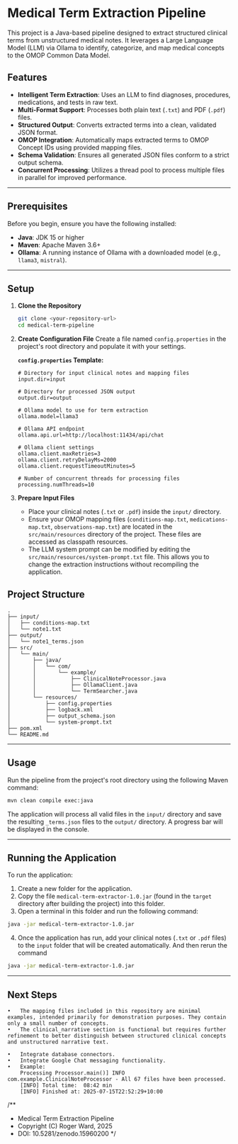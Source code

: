 # Medical Term Extraction Pipeline

This project is a Java-based pipeline designed to extract structured clinical terms from unstructured medical notes. It leverages a Large Language Model (LLM) via Ollama to identify, categorize, and map medical concepts to the OMOP Common Data Model.

## Features

- **Intelligent Term Extraction**: Uses an LLM to find diagnoses, procedures, medications, and tests in raw text.
- **Multi-Format Support**: Processes both plain text (`.txt`) and PDF (`.pdf`) files.
- **Structured Output**: Converts extracted terms into a clean, validated JSON format.
- **OMOP Integration**: Automatically maps extracted terms to OMOP Concept IDs using provided mapping files.
- **Schema Validation**: Ensures all generated JSON files conform to a strict output schema.
- **Concurrent Processing**: Utilizes a thread pool to process multiple files in parallel for improved performance.

---

## Prerequisites

Before you begin, ensure you have the following installed:

- **Java**: JDK 15 or higher
- **Maven**: Apache Maven 3.6+
- **Ollama**: A running instance of Ollama with a downloaded model (e.g., `llama3`, `mistral`).

---

## Setup

1.  **Clone the Repository**
    ```bash
    git clone <your-repository-url>
    cd medical-term-pipeline
    ```

2.  **Create Configuration File**
    Create a file named `config.properties` in the project's root directory and populate it with your settings.

    **`config.properties` Template:**
    ```properties
    # Directory for input clinical notes and mapping files
    input.dir=input

    # Directory for processed JSON output
    output.dir=output

    # Ollama model to use for term extraction
    ollama.model=llama3

    # Ollama API endpoint
    ollama.api.url=http://localhost:11434/api/chat

    # Ollama client settings
    ollama.client.maxRetries=3
    ollama.client.retryDelayMs=2000
    ollama.client.requestTimeoutMinutes=5

    # Number of concurrent threads for processing files
    processing.numThreads=10
    ```

3.  **Prepare Input Files**
    - Place your clinical notes (`.txt` or `.pdf`) inside the `input/` directory.
    - Ensure your OMOP mapping files (`conditions-map.txt`, `medications-map.txt`, `observations-map.txt`) are located in the `src/main/resources` directory of the project.  These files are accessed as classpath resources.
    - The LLM system prompt can be modified by editing the `src/main/resources/system-prompt.txt` file. This allows you to change the extraction instructions without recompiling the application.



## Project Structure

```plaintext
.
├── input/
│   ├── conditions-map.txt
│   └── note1.txt
├── output/
│   └── note1_terms.json
├── src/
│   └── main/
│       ├── java/
│       │   └── com/
│       │       └── example/
│       │           ├── ClinicalNoteProcessor.java
│       │           ├── OllamaClient.java
│       │           └── TermSearcher.java
│       └── resources/
│           ├── config.properties
│           ├── logback.xml
│           ├── output_schema.json
│           └── system-prompt.txt
├── pom.xml
└── README.md
```





---

## Usage

Run the pipeline from the project's root directory using the following Maven command:

```bash
mvn clean compile exec:java
```

The application will process all valid files in the `input/` directory and save the resulting `_terms.json` files to the `output/` directory. A progress bar will be displayed in the console.

---

## Running the Application

To run the application:

1. Create a new folder for the application.
2. Copy the file `medical-term-extractor-1.0.jar` (found in the `target` directory after building the project) into this folder.
3. Open a terminal in this folder and run the following command:

```bash
java -jar medical-term-extractor-1.0.jar
```

4. Once the application has run, add your clinical notes (`.txt` or `.pdf` files) to the `input` folder that will be created automatically. And then rerun the command 

```bash
java -jar medical-term-extractor-1.0.jar
```

---

## Next Steps
	•	The mapping files included in this repository are minimal examples, intended primarily for demonstration purposes. They contain only a small number of concepts.
	•	The clinical_narrative section is functional but requires further refinement to better distinguish between structured clinical concepts and unstructured narrative text.

    •	Integrate database connectors.
	•	Integrate Google Chat messaging functionality. 
    •	Example: 
        Processing Processor.main()] INFO  com.example.ClinicalNoteProcessor - All 67 files have been processed.
        [INFO] Total time:  08:42 min
        [INFO] Finished at: 2025-07-15T22:52:29+10:00

/**
 * Medical Term Extraction Pipeline
 * Copyright (C) Roger Ward, 2025
 * DOI: 10.5281/zenodo.15960200
 */